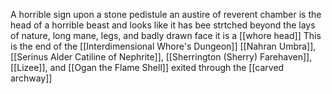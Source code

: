 A horrible sign upon a stone pedistule an austire of reverent chamber is the head of a horrible beast and looks like it has bee strtched beyond the lays of nature, long mane, legs, and badly drawn face 
it is a [[whore head]]
This is the end of the [[Interdimensional Whore's Dungeon]]
[[Nahran Umbra]], [[Serinus Alder Catiline of Nephrite]], [[Sherrington (Sherry) Farehaven]], [[Lizee]], and [[Ogan the Flame Shell]] exited through the [[carved archway]]